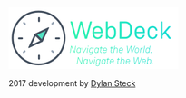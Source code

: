 <img src="https://github.com/dylansteck/WebDeck2017/blob/master/WebDeck2017/WDSlogan-Large.png?raw=true"/>


2017 development by <a href="https://github.com/dylansteck">Dylan Steck</a>
